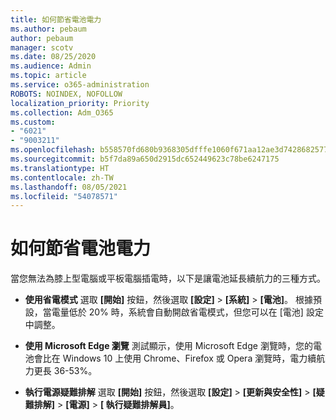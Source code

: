 ```yaml
---
title: 如何節省電池電力
ms.author: pebaum
author: pebaum
manager: scotv
ms.date: 08/25/2020
ms.audience: Admin
ms.topic: article
ms.service: o365-administration
ROBOTS: NOINDEX, NOFOLLOW
localization_priority: Priority
ms.collection: Adm_O365
ms.custom:
- "6021"
- "9003211"
ms.openlocfilehash: b558570fd680b9368305dfffe1060f671aa12ae3d74286825775f55ef1002c70
ms.sourcegitcommit: b5f7da89a650d2915dc652449623c78be6247175
ms.translationtype: HT
ms.contentlocale: zh-TW
ms.lasthandoff: 08/05/2021
ms.locfileid: "54078571"
---
```

# <a name="how-to-save-battery"></a>如何節省電池電力

當您無法為膝上型電腦或平板電腦插電時，以下是讓電池延長續航力的三種方式。  

- **使用省電模式** 選取 **[開始]** 按鈕，然後選取 **[設定]**   >   **[系統]**   >   **[電池]**。 根據預設，當電量低於 20% 時，系統會自動開啟省電模式，但您可以在 [電池] 設定中調整。
    
- **使用 Microsoft Edge 瀏覽** 測試顯示，使用 Microsoft Edge 瀏覽時，您的電池會比在 Windows 10 上使用 Chrome、Firefox 或 Opera 瀏覽時，電力續航力更長 36-53%。
    
- **執行電源疑難排解** 選取 **[開始]** 按鈕，然後選取 **[設定]**  >  **[更新與安全性]**  >  **[疑難排解]**  >  **[電源]**  >  **[ 執行疑難排解員]**。
